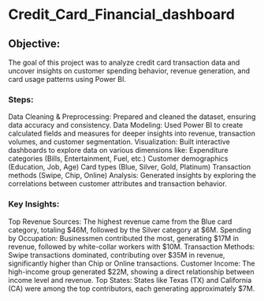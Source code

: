 # Credit_Card_Financial_dashboard

## Objective:
The goal of this project was to analyze credit card transaction data and uncover insights on customer spending behavior, revenue generation, and card usage patterns using Power BI.

### Steps:
Data Cleaning & Preprocessing: Prepared and cleaned the dataset, ensuring data accuracy and consistency.
Data Modeling: Used Power BI to create calculated fields and measures for deeper insights into revenue, transaction volumes, and customer segmentation.
Visualization: Built interactive dashboards to explore data on various dimensions like:
Expenditure categories (Bills, Entertainment, Fuel, etc.)
Customer demographics (Education, Job, Age)
Card types (Blue, Silver, Gold, Platinum)
Transaction methods (Swipe, Chip, Online)
Analysis: Generated insights by exploring the correlations between customer attributes and transaction behavior.

### Key Insights:
Top Revenue Sources: The highest revenue came from the Blue card category, totaling $46M, followed by the Silver category at $6M.
Spending by Occupation: Businessmen contributed the most, generating $17M in revenue, followed by white-collar workers with $10M.
Transaction Methods: Swipe transactions dominated, contributing over $35M in revenue, significantly higher than Chip or Online transactions.
Customer Income: The high-income group generated $22M, showing a direct relationship between income level and revenue.
Top States: States like Texas (TX) and California (CA) were among the top contributors, each generating approximately $7M.
